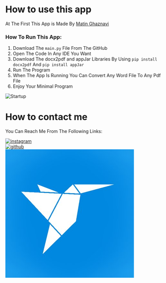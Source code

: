 # How to use this app
At The First This App is Made By [Matin Ghaznavi](https://github.com/hillscape/word-to-pdf-by-python)

### How To Run This App:

1. Download The ```main.py``` File From The GitHub
2. Open The Code In Any IDE You Want
3. Download The docx2pdf and appJar Libraries By Using ```pip install docx2pdf``` And ```pip install appJar```
4. Run The Program 
5. When The App Is Running You Can Convert Any Word File To Any Pdf File
6. Enjoy Your Minimal Program

![Startup](media/giffile.gif)

# How to contact me
You Can Reach Me From The Following Links:
<p>
  <a href="https://www.instagram.com/nothillscape/" rel="nofollow noreferrer">
    <img src="media/ig.png" alt="instagram">
  </a>
  <br>
  <a href="https://github.com/hillscape" rel="nofollow noreferrer">
    <img src="media/git.png" alt="github">
  </a><br><a href="https://www.freelancer.com/u/Hillscape" rel="nofollow noreferrer">
    <img src="media/freelancer.jpg" alt="freelancer">
  </a><br>
</p>
